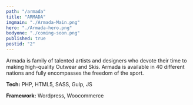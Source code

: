 ```yaml
---
path: "/armada"
title: "ARMADA"
imgmain: "./Armada-Main.png"
hero: "./Armada-hero.png"
bodyone: "./coming-soon.png"
published: true
postid: "2"
---
```


Armada is family of talented artists and designers who devote their time to making high-quality Outwear and Skis. Armada is available in 40 different nations and fully encompasses the freedom of the sport.

**Tech:** PHP, HTML5, SASS, Gulp, JS

**Framework:** Wordpress, Woocommerce
